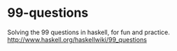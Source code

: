 99-questions
============

Solving the 99 questions in haskell, for fun and practice. 
http://www.haskell.org/haskellwiki/99_questions